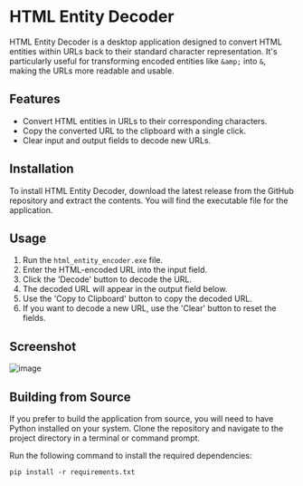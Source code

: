 # HTML Entity Decoder

HTML Entity Decoder is a desktop application designed to convert HTML entities within URLs back to their standard character representation. It's particularly useful for transforming encoded entities like `&amp;` into `&`, making the URLs more readable and usable.

## Features

- Convert HTML entities in URLs to their corresponding characters.
- Copy the converted URL to the clipboard with a single click.
- Clear input and output fields to decode new URLs.

## Installation

To install HTML Entity Decoder, download the latest release from the GitHub repository and extract the contents. You will find the executable file for the application.

## Usage

1. Run the `html_entity_encoder.exe` file.
2. Enter the HTML-encoded URL into the input field.
3. Click the 'Decode' button to decode the URL.
4. The decoded URL will appear in the output field below.
5. Use the 'Copy to Clipboard' button to copy the decoded URL.
6. If you want to decode a new URL, use the 'Clear' button to reset the fields.

## Screenshot

![image](https://github.com/brunenberg/html-entity-decoder/assets/94843584/90809d21-1394-4189-a7f7-1a40e1e0cf42)


## Building from Source

If you prefer to build the application from source, you will need to have Python installed on your system. Clone the repository and navigate to the project directory in a terminal or command prompt.

Run the following command to install the required dependencies:

```shell
pip install -r requirements.txt
